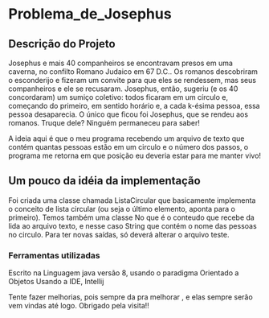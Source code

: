 # Problema_de_Josephus

## Descrição do Projeto

Josephus e mais 40 companheiros se encontravam presos em uma caverna, no confilto Romano Judaico em 67 D.C.. Os romanos descobriram o esconderijo e fizeram um convite para que eles
se rendessem, mas seus companheiros e ele se recusaram. Josephus, então, sugeriu (e os
40 concordaram) um sumiço coletivo: todos ficaram em um círculo e, começando do primeiro,
em sentido horário e, a cada k-ésima pessoa, essa pessoa desaparecia. O único que ficou
foi Josephus, que se rendeu aos romanos. Truque dele? Ninguém permaneceu para saber!

A ideia aqui é que o meu programa recebendo um arquivo de texto que contém quantas pessoas
estão em um circulo e o número dos passos, o programa me retorna em que posição eu 
deveria estar para me manter vivo!

## Um pouco da idéia da implementação

Foi criada uma classe chamada ListaCircular que basicamente implementa o conceito 
de lista circular (ou seja o último elemento, aponta para o primeiro).
Temos também uma classe No que é o conteudo que recebe da lida ao arquivo texto, e nesse caso
String que contém o nome das pessoas no circulo.
Para ter novas saídas, só deverá alterar o arquivo teste. 

### Ferramentas utilizadas

Escrito na Linguagem java versão 8, usando o paradigma Orientado a Objetos
Usando a IDE, Intellij

Tente fazer melhorias, pois sempre da pra melhorar , e elas sempre serão vem vindas até logo.
Obrigado pela visita!!
